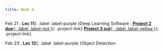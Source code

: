 ```yaml
---
title: Week 6
---
```


Feb 21
: **Lec 11**{: .label .label-purple }Deep Learning Software
: [**Project 2 due**{: .label .label-red }](/projects/#project-2){: .project-link} [**Project 3 out**{: .label .label-yellow }](/projects/#project-3){: .project-link}

Feb 23
: **Lec 12**{: .label .label-purple }Object Detection

<!-- Feb 10
: **Dis 6**{: .label .label-blue }[Tensorflow, Keras, Darknet, etc.](#)
 -->